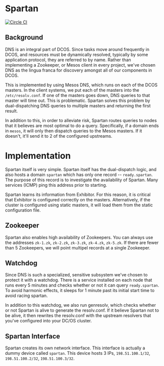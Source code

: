 # Spartan

[![Circle CI](https://circleci.com/gh/dcos/spartan.svg?style=svg&circle-token=0ceb55609f1c418c58f779c4ca0310eeeab24b19)](https://circleci.com/gh/dcos/spartan)

## Background
DNS is an integral part of DCOS. Since tasks move around frequently in DCOS, and resources must be dynamically resolved, typically by some application protocol, they are referred to by name. Rather than implementing a Zookeeper, or Mesos client in every project, we've chosen DNS as the lingua franca for discovery amongst all of our components in DCOS. 

This is implemented by using Mesos DNS, which runs on each of the DCOS masters. In the client systems, we put each of the masters into the `/etc/resolv.conf`. If one of the masters goes down, DNS queries to that master will time out. This is problematic. Spartan solves this problem by dual-dispatching DNS queries to multiple masters and returning the first result.

In addition to this, in order to alleviate risk, Spartan routes queries to nodes that it believes are most optimal to do a query. Specifically, if a domain ends in `mesos`, it will only then dispatch queries to the Mesos masters. If it doesn't, it'll send it to 2 of the configured upstreams. 

# Implementation
Spartan itself is very simple. Spartan itself has the dual-dispatch logic, and also hosts a domain `spartan` which has only one record -- `ready.spartan`. The purpose of this record is to investigate the availability of Spartan. Many services (ICMP) ping this address prior to starting.

Spartan learns its information from Exhibitor. For this reason, it is critical that Exhibitor is configured correctly on the masters. Alternatively, if the cluster is configured using static masters, it will load them from the static configuration file. 

## Zookeeper
Spartan also enables high availability of Zookeepers. You can always use the addresses `zk-1.zk`, `zk-2.zk`, `zk-3.zk`, `zk-4.zk`, `zk-5.zk`. If there are fewer than 5 Zookeepers, we will point multipel records at a single Zookeeper. 

## Watchdog
Since DNS is such a specialized, sensitive subsystem we've chosen to protect it with a watchdog. There is a service installed on each node that runs every 5 minutes and checks whether or not it can query `ready.spartan`. To avoid harmonic effects, it sleeps for 1 minute past its initial start time to avoid racing spartan. 

In addition to this watchdog, we also run genresolv, which checks whether or not Spartan is alive to generate the resolv.conf. If it believe Spartan not to be alive, it then rewrites the resolv.conf with the upstream resolvers that you've configured into your DC/OS cluster. 

## Spartan Interface
Spartan creates its own network interface. This interface is actually a dummy device called `spartan`. This device hosts 3 IPs, `198.51.100.1/32`, `198.51.100.2/32`, `198.51.100.3/32`. 